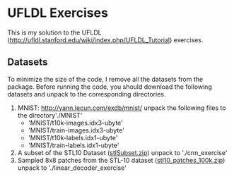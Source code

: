 UFLDL Exercises
===============

This is my solution to the UFLDL (http://ufldl.stanford.edu/wiki/index.php/UFLDL_Tutorial) exercises.

Datasets
--------
To minimize the size of the code, I remove all the datasets from the package. Before running the code, you should download the following datasets and unpack to the corresponding directories.

1.  MNIST: http://yann.lecun.com/exdb/mnist/
    unpack the following files to the directory'./MNIST'
    -	'MNIST/t10k-images.idx3-ubyte'
    -	'MNIST/train-images.idx3-ubyte'
    -	'MNIST/t10k-labels.idx1-ubyte'
    -	'MNIST/train-labels.idx1-ubyte'
2.  A subset of the STL10 Dataset ([stlSubset.zip](http://ufldl.stanford.edu/wiki/resources/stlSubset.zip))
    unpack to './cnn_exercise'
3.  Sampled 8x8 patches from the STL-10 dataset ([stl10_patches_100k.zip](http://ufldl.stanford.edu/wiki/resources/stl10_patches_100k.zip))
    unpack to './linear_decoder_exercise'




